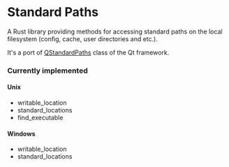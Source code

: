 # Standard Paths

A Rust library providing methods for accessing standard paths on the local filesystem (config, cache, user directories and etc.).

It's a port of [QStandardPaths](https://doc.qt.io/qt-5/qstandardpaths.html) class of the Qt framework.

### Currently implemented

#### Unix
- writable_location
- standard_locations
- find_executable

#### Windows
- writable_location
- standard_locations
